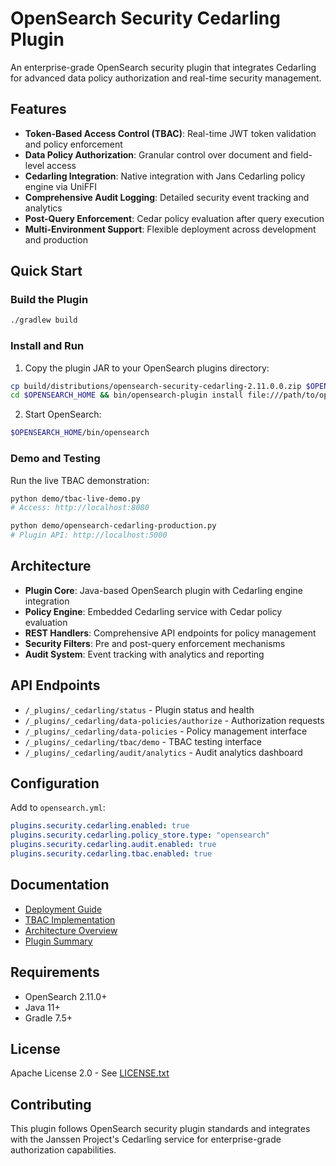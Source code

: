 # OpenSearch Security Cedarling Plugin

An enterprise-grade OpenSearch security plugin that integrates Cedarling for advanced data policy authorization and real-time security management.

## Features

- **Token-Based Access Control (TBAC)**: Real-time JWT token validation and policy enforcement
- **Data Policy Authorization**: Granular control over document and field-level access
- **Cedarling Integration**: Native integration with Jans Cedarling policy engine via UniFFI
- **Comprehensive Audit Logging**: Detailed security event tracking and analytics
- **Post-Query Enforcement**: Cedar policy evaluation after query execution
- **Multi-Environment Support**: Flexible deployment across development and production

## Quick Start

### Build the Plugin

```bash
./gradlew build
```

### Install and Run

1. Copy the plugin JAR to your OpenSearch plugins directory:
```bash
cp build/distributions/opensearch-security-cedarling-2.11.0.0.zip $OPENSEARCH_HOME/plugins/
cd $OPENSEARCH_HOME && bin/opensearch-plugin install file:///path/to/opensearch-security-cedarling-2.11.0.0.zip
```

2. Start OpenSearch:
```bash
$OPENSEARCH_HOME/bin/opensearch
```

### Demo and Testing

Run the live TBAC demonstration:
```bash
python demo/tbac-live-demo.py
# Access: http://localhost:8080

python demo/opensearch-cedarling-production.py  
# Plugin API: http://localhost:5000
```

## Architecture

- **Plugin Core**: Java-based OpenSearch plugin with Cedarling engine integration
- **Policy Engine**: Embedded Cedarling service with Cedar policy evaluation
- **REST Handlers**: Comprehensive API endpoints for policy management
- **Security Filters**: Pre and post-query enforcement mechanisms
- **Audit System**: Event tracking with analytics and reporting

## API Endpoints

- `/_plugins/_cedarling/status` - Plugin status and health
- `/_plugins/_cedarling/data-policies/authorize` - Authorization requests
- `/_plugins/_cedarling/data-policies` - Policy management interface
- `/_plugins/_cedarling/tbac/demo` - TBAC testing interface
- `/_plugins/_cedarling/audit/analytics` - Audit analytics dashboard

## Configuration

Add to `opensearch.yml`:
```yaml
plugins.security.cedarling.enabled: true
plugins.security.cedarling.policy_store.type: "opensearch"
plugins.security.cedarling.audit.enabled: true
plugins.security.cedarling.tbac.enabled: true
```

## Documentation

- [Deployment Guide](docs/DEPLOYMENT.md)
- [TBAC Implementation](docs/TBAC_COMPLETE_DEMO.md)
- [Architecture Overview](docs/EMBEDDED_CEDARLING_INTEGRATION.md)
- [Plugin Summary](docs/FINAL_PLUGIN_SUMMARY.md)

## Requirements

- OpenSearch 2.11.0+
- Java 11+
- Gradle 7.5+

## License

Apache License 2.0 - See [LICENSE.txt](LICENSE.txt)

## Contributing

This plugin follows OpenSearch security plugin standards and integrates with the Janssen Project's Cedarling service for enterprise-grade authorization capabilities.